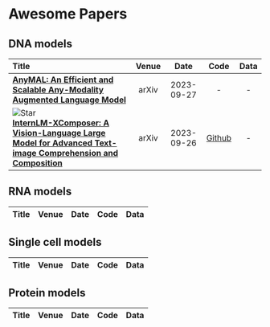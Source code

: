# Awesome Papers

## DNA models
|  Title  |   Venue  |   Date   |   Code   |   Data   |
|:--------|:--------:|:--------:|:--------:|:--------:|
| [**AnyMAL: An Efficient and Scalable Any-Modality Augmented Language Model**](https://arxiv.org/pdf/2309.16058.pdf) | arXiv | 2023-09-27 | - | - |
| ![Star](https://img.shields.io/github/stars/InternLM/InternLM-XComposer.svg?style=social&label=Star) <br> [**InternLM-XComposer: A Vision-Language Large Model for Advanced Text-image Comprehension and Composition**](https://arxiv.org/pdf/2309.15112.pdf) <br> | arXiv | 2023-09-26 | [Github](https://github.com/InternLM/InternLM-XComposer) | - |


## RNA models
|  Title  |   Venue  |   Date   |   Code   |   Data   |
|:--------|:--------:|:--------:|:--------:|:--------:|


## Single cell models
|  Title  |   Venue  |   Date   |   Code   |   Data   |
|:--------|:--------:|:--------:|:--------:|:--------:|

## Protein models
|  Title  |   Venue  |   Date   |   Code   |   Data   |
|:--------|:--------:|:--------:|:--------:|:--------:|

